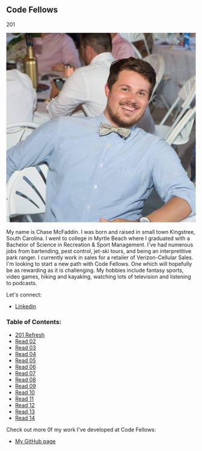 ## **Code Fellows**

201 


![chase](images/chase-profile.jpg)


My name is Chase McFaddin. I was born and raised in small town Kingstree, South Carolina. I went to college in Myrtle Beach where I graduated with a Bachelor of Science in Recreation & Sport Management. I've had numerous jobs from bartending, pest control, jet-ski tours, and being an interpretitive park ranger. I currently work in sales for a retailer of Verizon-Cellular Sales. I'm looking to start a new path with Code Fellows. One which will hopefully be as rewarding as it is challenging. My hobbies include fantasy sports, video games, hiking and kayaking, watching lots of television and listening to podcasts.

Let's connect:

- [Linkedin](https://www.linkedin.com/in/chase-mcfaddin-62a8a548/)


### **Table of Contents:**
 
- [201 Refresh](201-refresh.md)
- [Read 02](read-02.md)
- [Read 03](read-03.md)
- [Read 04](read-04.md)
- [Read 05](read-05.md)
- [Read 06](read-06.md)
- [Read 07](read-07.md)
- [Read 08](read-08.md)
- [Read 09](read-09.md)
- [Read 10](read-10.md)
- [Read 11](read-11.md)
- [Read 12](read-12.md)
- [Read 13](read-12.md)
- [Read 14](read-14.md)

Check out more 0f my work I've developed at Code Fellows:

- [My GitHub page](https://github.com/ChaseMcFaddin)






















